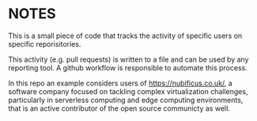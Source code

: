 # NOTES
This is a small piece of code that tracks the activity of specific users on specific reporisitories.

This activity (e.g. pull requests) is written to a file and can be used by any reporting tool.
A github workflow is responsible to automate this process.

In this repo an example considers users of https://nubificus.co.uk/, a software company focused on tackling complex virtualization challenges, particularly in serverless computing and edge computing environments, that is an active contributor of the open source communicty as well. 

